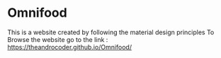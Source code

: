 # Omnifood
This is a website created by following the material design principles
To Browse the website go to the link : https://theandrocoder.github.io/Omnifood/
